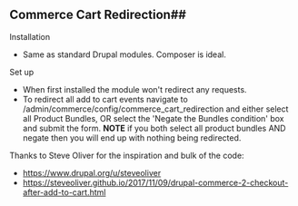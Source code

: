 ## Commerce Cart Redirection##

Installation
* Same as standard Drupal modules. Composer is ideal.

Set up
* When first installed the module won't redirect any requests. 
* To redirect all add to cart events navigate to /admin/commerce/config/commerce_cart_redirection 
and either select all Product Bundles, OR select the 'Negate the Bundles condition' box and submit 
the form.  **NOTE** if you both select all product bundles AND negate then you will end up with 
nothing being redirected.

Thanks to Steve Oliver for the inspiration and bulk of the code:
* https://www.drupal.org/u/steveoliver
* https://steveoliver.github.io/2017/11/09/drupal-commerce-2-checkout-after-add-to-cart.html

 